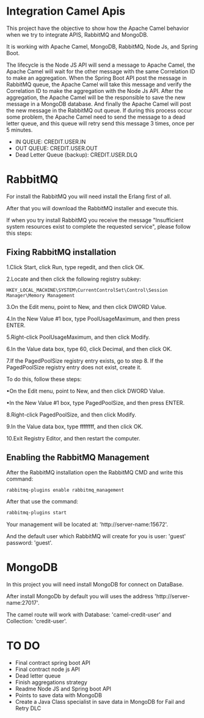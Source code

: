 # Integration Camel Apis

This project have the objective to show how the Apache Camel behavior when we try to integrate APIS, RabbitMQ and MongoDB.

It is working with Apache Camel, MongoDB, RabbitMQ, Node Js, and Spring Boot.

The lifecycle is the Node JS API will send a message to Apache Camel, the Apache Camel will wait for the other message with the same Correlation ID to make an aggregation. 
When the Spring Boot API post the message in RabbitMQ queue, the Apache Camel will take this message and verify the Correlation ID to make the aggregation with the Node Js API. 
After the aggregation, the Apache Camel will be the responsible to save the new message in a MongoDB database. And finally the Apache Camel will post the new message in the 
RabbitMQ out queue. If during this process occur some problem, the Apache Camel need to send the message to a dead letter queue, and this queue will retry send this message 
3 times, once per 5 minutes.

* IN QUEUE: CREDIT.USER.IN
* OUT QUEUE: CREDIT.USER.OUT
* Dead Letter Queue (backup): CREDIT.USER.DLQ

# RabbitMQ

For install the RabbitMQ you will need install the Erlang first of all.

After that you will download the RabbitMQ installer and execute this.

If when you try install RabbitMQ you receive the message "Insufficient system resources exist to complete the requested service", please follow this steps:

## Fixing RabbitMQ installation

1.Click Start, click Run, type regedit, and then click OK.

2.Locate and then click the following registry subkey:

```
HKEY_LOCAL_MACHINE\SYSTEM\CurrentControlSet\Control\Session Manager\Memory Management
```

3.On the Edit menu, point to New, and then click DWORD Value.

4.In the New Value #1 box, type PoolUsageMaximum, and then press ENTER.

5.Right-click PoolUsageMaximum, and then click Modify.

6.In the Value data box, type 60, click Decimal, and then click OK.

7.If the PagedPoolSize registry entry exists, go to step 8. If the PagedPoolSize registry entry does not exist, create it.

To do this, follow these steps:

•On the Edit menu, point to New, and then click DWORD Value.

•In the New Value #1 box, type PagedPoolSize, and then press ENTER.

8.Right-click PagedPoolSize, and then click Modify.

9.In the Value data box, type ffffffff, and then click OK.

10.Exit Registry Editor, and then restart the computer. 

## Enabling the RabbitMQ Management

After the RabbitMQ installation open the RabbitMQ CMD and write this command:

```sh
rabbitmq-plugins enable rabbitmq_management
```

After that use the command:

```sh
rabbitmq-plugins start
```

Your management will be located at: 'http://server-name:15672'.

And the default user which RabbitMQ will create for you is user: 'guest' password: 'guest'.


# MongoDB

In this project you will need install MongoDB for connect on DataBase.

After install MongoDb by default you will uses the address 'http://server-name:27017'.

The camel route will work with Database: 'camel-credit-user' and Collection: 'credit-user'.

# TO DO

- Final contract spring boot API
- Final contract node js API
- Dead letter queue 
- Finish aggregations strategy
- Readme Node JS and Spring boot API
- Points to save data with MongoDB
- Create a Java Class specialist in save data in MongoDB for Fail and Retry DLC
